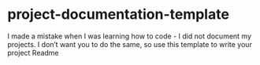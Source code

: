 # project-documentation-template
I made a mistake when I was learning how to code - I did not document my projects. I don’t want you to do the same, so use this template to write your project Readme
